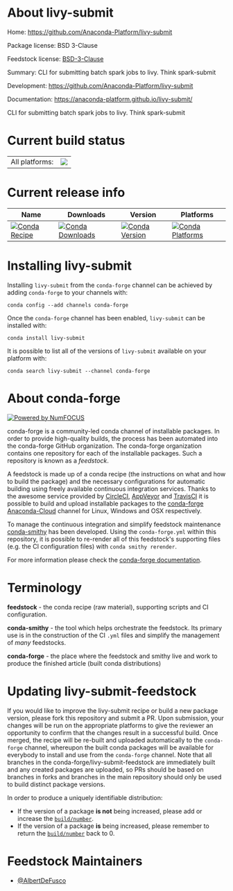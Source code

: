 About livy-submit
=================

Home: https://github.com/Anaconda-Platform/livy-submit

Package license: BSD 3-Clause

Feedstock license: [BSD-3-Clause](https://github.com/conda-forge/livy-submit-feedstock/blob/master/LICENSE.txt)

Summary: CLI for submitting batch spark jobs to livy. Think spark-submit

Development: https://github.com/Anaconda-Platform/livy-submit

Documentation: https://anaconda-platform.github.io/livy-submit/

CLI for submitting batch spark jobs to livy. Think spark-submit

Current build status
====================


<table><tr><td>All platforms:</td>
    <td>
      <a href="https://dev.azure.com/conda-forge/feedstock-builds/_build/latest?definitionId=8907&branchName=master">
        <img src="https://dev.azure.com/conda-forge/feedstock-builds/_apis/build/status/livy-submit-feedstock?branchName=master">
      </a>
    </td>
  </tr>
</table>

Current release info
====================

| Name | Downloads | Version | Platforms |
| --- | --- | --- | --- |
| [![Conda Recipe](https://img.shields.io/badge/recipe-livy--submit-green.svg)](https://anaconda.org/conda-forge/livy-submit) | [![Conda Downloads](https://img.shields.io/conda/dn/conda-forge/livy-submit.svg)](https://anaconda.org/conda-forge/livy-submit) | [![Conda Version](https://img.shields.io/conda/vn/conda-forge/livy-submit.svg)](https://anaconda.org/conda-forge/livy-submit) | [![Conda Platforms](https://img.shields.io/conda/pn/conda-forge/livy-submit.svg)](https://anaconda.org/conda-forge/livy-submit) |

Installing livy-submit
======================

Installing `livy-submit` from the `conda-forge` channel can be achieved by adding `conda-forge` to your channels with:

```
conda config --add channels conda-forge
```

Once the `conda-forge` channel has been enabled, `livy-submit` can be installed with:

```
conda install livy-submit
```

It is possible to list all of the versions of `livy-submit` available on your platform with:

```
conda search livy-submit --channel conda-forge
```


About conda-forge
=================

[![Powered by NumFOCUS](https://img.shields.io/badge/powered%20by-NumFOCUS-orange.svg?style=flat&colorA=E1523D&colorB=007D8A)](http://numfocus.org)

conda-forge is a community-led conda channel of installable packages.
In order to provide high-quality builds, the process has been automated into the
conda-forge GitHub organization. The conda-forge organization contains one repository
for each of the installable packages. Such a repository is known as a *feedstock*.

A feedstock is made up of a conda recipe (the instructions on what and how to build
the package) and the necessary configurations for automatic building using freely
available continuous integration services. Thanks to the awesome service provided by
[CircleCI](https://circleci.com/), [AppVeyor](https://www.appveyor.com/)
and [TravisCI](https://travis-ci.com/) it is possible to build and upload installable
packages to the [conda-forge](https://anaconda.org/conda-forge)
[Anaconda-Cloud](https://anaconda.org/) channel for Linux, Windows and OSX respectively.

To manage the continuous integration and simplify feedstock maintenance
[conda-smithy](https://github.com/conda-forge/conda-smithy) has been developed.
Using the ``conda-forge.yml`` within this repository, it is possible to re-render all of
this feedstock's supporting files (e.g. the CI configuration files) with ``conda smithy rerender``.

For more information please check the [conda-forge documentation](https://conda-forge.org/docs/).

Terminology
===========

**feedstock** - the conda recipe (raw material), supporting scripts and CI configuration.

**conda-smithy** - the tool which helps orchestrate the feedstock.
                   Its primary use is in the construction of the CI ``.yml`` files
                   and simplify the management of *many* feedstocks.

**conda-forge** - the place where the feedstock and smithy live and work to
                  produce the finished article (built conda distributions)


Updating livy-submit-feedstock
==============================

If you would like to improve the livy-submit recipe or build a new
package version, please fork this repository and submit a PR. Upon submission,
your changes will be run on the appropriate platforms to give the reviewer an
opportunity to confirm that the changes result in a successful build. Once
merged, the recipe will be re-built and uploaded automatically to the
`conda-forge` channel, whereupon the built conda packages will be available for
everybody to install and use from the `conda-forge` channel.
Note that all branches in the conda-forge/livy-submit-feedstock are
immediately built and any created packages are uploaded, so PRs should be based
on branches in forks and branches in the main repository should only be used to
build distinct package versions.

In order to produce a uniquely identifiable distribution:
 * If the version of a package **is not** being increased, please add or increase
   the [``build/number``](https://docs.conda.io/projects/conda-build/en/latest/resources/define-metadata.html#build-number-and-string).
 * If the version of a package **is** being increased, please remember to return
   the [``build/number``](https://docs.conda.io/projects/conda-build/en/latest/resources/define-metadata.html#build-number-and-string)
   back to 0.

Feedstock Maintainers
=====================

* [@AlbertDeFusco](https://github.com/AlbertDeFusco/)

